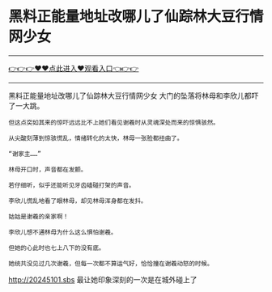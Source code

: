 # 黑料正能量地址改哪儿了仙踪林大豆行情网少女

<hr/><a href="https://github.com/hagrv/fans/issues/1">👉👉👉♥♥点此进入♥观看入口👈👉👉</a><hr/>

黑料正能量地址改哪儿了仙踪林大豆行情网少女
 大门的坠落将林母和李欣儿都吓了一大跳。

    但这点突如其来的惊吓远远比不上她们看见谢羲时从灵魂深处而来的惊惧骇然。

    从尖酸刻薄到惊骇慌乱，情绪转化的太快，林母一张脸都扭曲了。

    “谢家主……”

    林母开口时，声音都在发颤。

    若仔细听，似乎还能听见牙齿磕碰打架的声音。

    李欣儿慌乱地看了眼林母，却见林母浑身都在发抖。

    姑姑是谢羲的亲家啊！

    李欣儿想不通林母为什么这么惧怕谢羲。

    但她的心此时也七上八下的没有底。

    她统共没见过几次谢羲，但每一次都不算运气好，恰恰撞在谢羲动怒的时候。
http://20245101.sbs
    最让她印象深刻的一次是在城外碰上了
